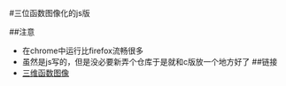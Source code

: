 #三位函数图像化的js版

##注意
* 在chrome中运行比firefox流畅很多
* 虽然是js写的，但是没必要新弄个仓库于是就和c版放一个地方好了
##链接
* [三维函数图像](http://frevil.github.io/Other_web/odds_and_ends/3D_js/test.html)